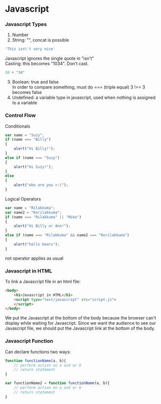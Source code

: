 # Javascript

### Javascript Types
1. Number
2. String: "", concat is possible  
```javascript
'This isn\'t very nice'
```
Javascript ignores the single quote in "isn't"  
Casting: this becomes "1034". Don't cast. 
```javascript
10 + "34"
```
3. Boolean: true and false  
In order to compare something, must do === (triple equal)
3 !== 3 becomes false  
4. Undefined: a variable type in javascript, used when nothing is assigned to a variable

### Control Flow
Conditionals
```javascript
var name = "Suzy";
if (name === "Billy")
{
	alert("Hi Billy!");
}
else if (name === "Suzy")
{
	alert("Hi Suzy!");
}
else 
{
	alert("who are you >:(");
}
```
Logical Operators 
```javascript
var name = "Rilakkuma";
var name2 = "Korilakkuma";
if (name === "Rilakkuma" || "Mike")
{
	alert("Hi Billy or Ann!");
}
else if (name === "Rilakkuma" && name2 === "Korilakkuma")
{
	alert("hello bears");
}
```
not operator applies as usual  

### Javascript in HTML
To link a Javascript file in an html file:
```html
<body>
	<h1>Javascript in HTML</h1>
	<script type="text/javascript" src="script.js">
	</script>
</body>
```
We put the Javascript at the bottom of the body because the browser can't display while waiting for Javascript. Since we want the audience to see our Javascript file, we should put the Javascript link at the bottom of the body.

### Javascript Function
Can declare functions two ways:
```javascript
function functionName(a, b){
	// perform action on a and or b
	// return statement
}
```
```javascript
var functionName2 = function functionName(a, b){
	// perform action on a and or b
	// return statement
}
```